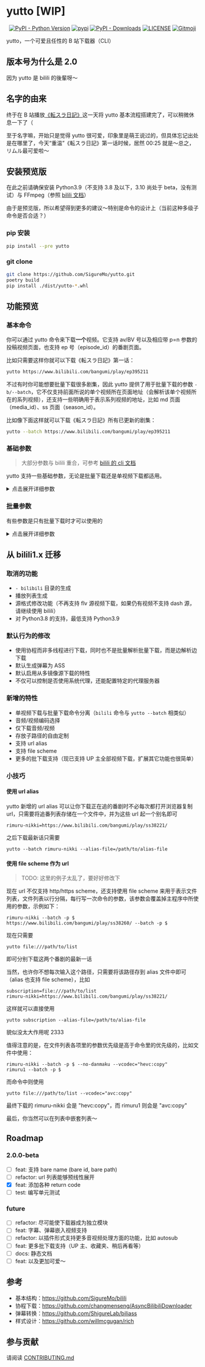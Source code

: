 # yutto [WIP]

<p align="center">
   <a href="https://python.org/" target="_blank"><img alt="PyPI - Python Version" src="https://img.shields.io/pypi/pyversions/yutto?logo=python&style=flat-square"></a>
   <a href="https://pypi.org/project/yutto/" target="_blank"><img src="https://img.shields.io/pypi/v/yutto?style=flat-square" alt="pypi"></a>
   <a href="https://pypi.org/project/yutto/" target="_blank"><img alt="PyPI - Downloads" src="https://img.shields.io/pypi/dm/yutto?style=flat-square"></a>
   <a href="LICENSE"><img alt="LICENSE" src="https://img.shields.io/github/license/SigureMo/yutto?style=flat-square"></a>
   <a href="https://gitmoji.dev"><img src="https://img.shields.io/badge/gitmoji-%20😜%20😍-FFDD67?style=flat-square" alt="Gitmoji"></a>
</p>

yutto，一个可爱且任性的 B 站下载器（CLI）

## 版本号为什么是 2.0

因为 yutto 是 bilili 的後輩呀～

## 名字的由来

终于在 B 站播放[《転スラ日記》](https://www.bilibili.com/bangumi/play/ep395211)这一天将 yutto 基本流程搭建完了，可以稍微休息一下了（

至于名字嘛，开始只是觉得 yutto 很可爱，印象里是萌王说过的，但具体忘记出处是在哪里了，今天“重温”《転スラ日記》第一话时候，居然 00:25 就是～总之，リムル最可爱啦〜

## 安装预览版

在此之前请确保安装 Python3.9（不支持 3.8 及以下，3.10 尚处于 beta，没有测试）与 FFmpeg（参照 [bilili 文档](https://bilili.sigure.xyz/guide/getting-started.html)）

由于是预览版，所以希望得到更多的建议～特别是命令的设计上（当前这种多级子命令是否合适？）

### pip 安装

```bash
pip install --pre yutto
```

### git clone

```bash
git clone https://github.com/SigureMo/yutto.git
poetry build
pip install ./dist/yutto-*.whl
```

## 功能预览

### 基本命令

你可以通过 yutto 命令来下载**一个**视频。它支持 av/BV 号以及相应带 p=n 参数的投稿视频页面，也支持 ep 号（episode_id）的番剧页面。

比如只需要这样你就可以下载《転スラ日記》第一话：

```bash
yutto https://www.bilibili.com/bangumi/play/ep395211
```

不过有时你可能想要批量下载很多剧集，因此 yutto 提供了用于批量下载的参数 `-b/--batch`，它不仅支持前面所说的单个视频所在页面地址（会解析该单个视频所在的系列视频），还支持一些明确用于表示系列视频的地址，比如 md 页面（media_id）、ss 页面（season_id）。

比如像下面这样就可以下载《転スラ日記》所有已更新的剧集：

```bash
yutto --batch https://www.bilibili.com/bangumi/play/ep395211
```

### 基础参数

> 大部分参数与 bilili 重合，可参考 [bilili 的 cli 文档](https://bilili.nyakku.moe/cli/)

yutto 支持一些基础参数，无论是批量下载还是单视频下载都适用。

<details>
<summary>点击展开详细参数</summary>

#### 最大并行 worker 数量

-  参数 `-n` 或 `--num-workers`
-  默认值 `8`

与 bilili 不同的是，yutto 并不是使用多线程实现并行下载，而是使用协程实现的，本参数限制的是最大的并行 Worker 数量。

#### 视频质量

-  参数 `-q` 或 `--video-quality`
-  可选值 `125 | 120 | 116 | 112 | 80 | 74 | 64 | 32 | 16`
-  默认值 `125`

用于调节视频清晰度（详情可参考 bilili 文档）。

#### 音频质量

-  参数 `-aq` 或 `--audio-quality`
-  可选值 `30280 | 30232 | 30216`
-  默认值 `30280`

用于调节音频码率（详情可参考 bilili 文档）。

#### 视频编码

-  参数 `--vcodec`
-  下载编码可选值 `"hevc" | "avc"`
-  保存编码可选值 FFmpeg 所有可用的视频编码器
-  默认值 `"avc:copy"`

该参数略微复杂，前半部分表示在下载时**优先**选择哪一种编码的视频流，后半部分则表示在合并时如何编码视频流，两者使用 `:` 分隔。

值得注意的是，前半的下载编码只是优先下载的编码而已，如果不存在该编码，则仍会像视频清晰度调节机制一样自动选择其余编码。

而后半部分的参数如果设置成非 `copy` 的值则可以确保在下载完成后对其进行重新编码，而且不止支持 `hevc` 与 `avc`，只要你的 FFmpeg 支持的视频编码器，它都可以完成。

#### 音频编码

-  参数 `--acodec`
-  下载编码可选值 `"mp4a"`
-  保存编码可选值 FFmpeg 所有可用的音频编码器
-  默认值 `"mp4a:copy"`

详情同视频编码。

#### 仅下载视频流

-  参数 `--video-only`
-  默认值 `False`

#### 仅下载音频流

-  参数 `--audio-only`
-  默认值 `False`

仅下载其中的音频流，保存为 `.aac` 文件。

值得注意的是，在不选择视频流时，嵌入字幕、弹幕功能将无法工作。

#### 弹幕格式选择

-  参数 `-df` 或 `--danmaku-format`
-  可选值 `"ass" | "xml" | "protobuf"`
-  默认值 `"ass"`

#### 下载块大小

-  参数 `-bs` 或 `--block-size`
-  默认值 `0.5`

以 MiB 为单位，为分块下载时各块大小，不建议更改。

#### 强制覆盖已下载文件

-  参数 `-w` 或 `--overwrite`
-  默认值 `False`

#### 代理设置

-  参数 `-x` 或 `--proxy`
-  可选值 `"auto" | "no" | <https?://url/to/proxy/server>`
-  默认值 `"auto"`

设置代理服务器，默认是从环境变量读取，`no` 则为不设置代理，设置其它 http/https url 则将其作为代理服务器。

#### 存放根目录

-  参数 `-d` 或 `--dir`
-  默认值 `"./"`

#### 存放子路径模板

-  参数 `-tp` 或 `--subpath-template`
-  可选参数变量 `title | id | name` （以后可能会有更多）
-  默认值 `"{auto}"`

通过配置子路径模板可以灵活地控制视频存放位置。

默认情况是由 yutto 自动控制存放位置的。比如下载单个视频时默认就是直接存放在设定的根目录，不会创建一层容器目录，此时自动选择了 `{name}` 作为模板；而批量下载时则会根据视频层级生成多级目录，比如番剧会是 `{title}/{name}`，首先会在设定根目录里生成一个番剧名的目录，其内才会存放各个番剧剧集视频，这样方便了多个不同番剧的管理。当然，如果你仍希望将番剧直接存放在设定根目录下的话，可以修改该参数值为 `{name}`即可。

另外，该功能语法由 Python format 语法提供，所以也支持一些高级的用法，比如 `{id:0>3}{name}`。

#### url 别名文件路径

-  参数 `-af` 或 `--alias-file`
-  默认值 `None`

指定别名文件路径，别名文件中存放一个别名与其对应的 url，使用空格或者 `=` 分隔，示例如下：

```
rimuru1=https://www.bilibili.com/bangumi/play/ss25739/
rimuru2=https://www.bilibili.com/bangumi/play/ss36170/
rimuru-nikki=https://www.bilibili.com/bangumi/play/ss38221/
```

比如将上述文件存储到 `~/.yutto_alias`，则通过以下命令即可解析该文件：

```bash
yutto rimuru1 --batch --alias-file='~/.yutto_alias'
```

当参数值为 `-` 时，会从标准输入中读取：

```bash
cat ~/.yutto_alias | yutto rimuru-nikki --batch --alias-file -
```

#### Cookies 设置

-  参数 `-c` 或 `--sessdata`
-  默认值 `""`

详情参考 bilili 文档。

#### 不下载弹幕

-  参数 `--no-danmaku`
-  默认值 `False`

#### 不下载字幕

-  参数 `--no-subtitle`
-  默认值 `False`

#### 不显示颜色

-  参数 `--no-color`
-  默认值 `False`

#### 启用 Debug 模式

-  参数 `--debug`
-  默认值 `False`

</details>

### 批量参数

有些参数是只有批量下载时才可以使用的

<details>
<summary>点击展开详细参数</summary>

#### 启用批量下载

-  参数 `-b` 或 `--batch`
-  默认值 `False`

只需要 `yutto --batch <url>` 即可启用批量下载功能。

#### 选集

-  参数 `-p` 或 `--episodes`
-  默认值 `^~$`

详情参考 bilili 文档。

#### 同时下载附加剧集

-  参数 `-s` 或 `--with-section`
-  默认值 `False`

</details>

## 从 bilili1.x 迁移

### 取消的功能

-  `- bilibili` 目录的生成
-  播放列表生成
-  源格式修改功能（不再支持 flv 源视频下载，如果仍有视频不支持 dash 源，请继续使用 bilili）
-  对 Python3.8 的支持，最低支持 Python3.9

### 默认行为的修改

-  使用协程而非多线程进行下载，同时也不是批量解析批量下载，而是边解析边下载
-  默认生成弹幕为 ASS
-  默认启用从多镜像源下载的特性
-  不仅可以控制是否使用系统代理，还能配置特定的代理服务器

### 新增的特性

-  单视频下载与批量下载命令分离（`bilili` 命令与 `yutto --batch` 相类似）
-  音频/视频编码选择
-  仅下载音频/视频
-  存放子路径的自由定制
-  支持 url alias
-  支持 file scheme
-  更多的批下载支持（现已支持 UP 主全部视频下载，扩展其它功能也很简单）

### 小技巧

#### 使用 url alias

yutto 新增的 url alias 可以让你下载正在追的番剧时不必每次都打开浏览器复制 url，只需要将追番列表存储在一个文件中，并为这些 url 起一个别名即可

```
rimuru-nikki=https://www.bilibili.com/bangumi/play/ss38221/
```

之后下载最新话只需要

```
yutto --batch rimuru-nikki --alias-file=/path/to/alias-file
```

#### 使用 file scheme 作为 url

> TODO: 这里的例子太乱了，要好好修改下

现在 url 不仅支持 http/https scheme，还支持使用 file scheme 来用于表示文件列表，文件列表以行分隔，每行写一次命令的参数，该参数会覆盖掉主程序中所使用的参数，示例如下：

```
rimuru-nikki --batch -p $
https://www.bilibili.com/bangumi/play/ss38260/ --batch -p $
```

现在只需要

```
yutto file:///path/to/list
```

即可分别下载这两个番剧的最新一话

当然，也许你不想每次输入这个路径，只需要将该路径存到 alias 文件中即可（alias 也支持 file scheme），比如

```
subscription=file:///path/to/list
rimuru-nikki=https://www.bilibili.com/bangumi/play/ss38221/
```

这样就可以直接使用

```
yutto subscription --alias-file=/path/to/alias-file
```

貌似没太大作用呢 2333

值得注意的是，在文件列表各项里的参数优先级是高于命令里的优先级的，比如文件中使用：

```
rimuru-nikki --batch -p $ --no-danmaku --vcodec="hevc:copy"
rimuru1 --batch -p $
```

而命令中则使用

```
yutto file:///path/to/list --vcodec="avc:copy"
```

最终下载的 rimuru-nikki 会是 "hevc:copy"，而 rimuru1 则会是 "avc:copy"

最后，你当然可以在列表中嵌套列表～

## Roadmap

### 2.0.0-beta

-  [ ] feat: 支持 bare name (bare id, bare path)
-  [ ] refactor: url 列表能够预线性展开
-  [x] feat: 添加各种 return code
-  [ ] test: 编写单元测试

### future

-  [ ] refactor: 尽可能使下载器成为独立模块
-  [ ] feat: 字幕、弹幕嵌入视频支持
-  [ ] refactor: 以插件形式支持更多音视频处理方面的功能，比如 autosub
-  [ ] feat: 更多批下载支持（UP 主、收藏夹、稍后再看等）
-  [ ] docs: 静态文档
-  [ ] feat: 以及更加可爱～

## 参考

-  基本结构：<https://github.com/SigureMo/bilili>
-  协程下载：<https://github.com/changmenseng/AsyncBilibiliDownloader>
-  弹幕转换：<https://github.com/ShigureLab/biliass>
-  样式设计：<https://github.com/willmcgugan/rich>

## 参与贡献

请阅读 [CONTRIBUTING.md](CONTRIBUTING.md)
